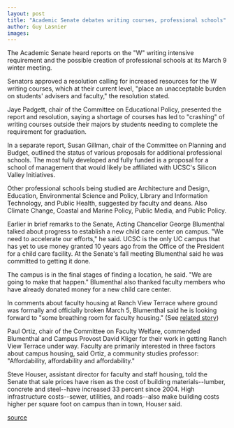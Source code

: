 ```yaml
---
layout: post
title: "Academic Senate debates writing courses, professional schools"
author: Guy Lasnier 
images:
---
```


The Academic Senate heard reports on the "W" writing intensive requirement and the possible creation of professional schools at its March 9 winter meeting.

Senators approved a resolution calling for increased resources for the W writing courses, which at their current level, "place an unacceptable burden on students' advisers and faculty," the resolution stated.

Jaye Padgett, chair of the Committee on Educational Policy, presented the report and resolution, saying a shortage of courses has led to "crashing" of writing courses outside their majors by students needing to complete the requirement for graduation.

In a separate report, Susan Gillman, chair of the Committee on Planning and Budget, outlined the status of various proposals for additional professional schools. The most fully developed and fully funded is a proposal for a school of management that would likely be affiliated with UCSC's Silicon Valley Initiatives.

Other professional schools being studied are Architecture and Design, Education, Environmental Science and Policy, Library and Information Technology, and Public Health, suggested by faculty and deans. Also Climate Change, Coastal and Marine Policy, Public Media, and Public Policy.

Earlier in brief remarks to the Senate, Acting Chancellor George Blumenthal talked about progress to establish a new child care center on campus. "We need to accelerate our efforts," he said. UCSC is the only UC campus that has yet to use money granted 10 years ago from the Office of the President for a child care facility. At the Senate's fall meeting Blumenthal said he was committed to getting it done.

The campus is in the final stages of finding a location, he said. "We are going to make that happen." Blumenthal also thanked faculty members who have already donated money for a new child care center.

In comments about faculty housing at Ranch View Terrace where ground was formally and officially broken March 5, Blumenthal said he is looking forward to "some breathing room for faculty housing." (See [related story][1])

Paul Ortiz, chair of the Committee on Faculty Welfare, commended Blumenthal and Campus Provost David Kliger for their work in getting Ranch View Terrace under way. Faculty are primarily interested in three factors about campus housing, said Ortiz, a community studies professor: "Affordability, affordability and affordability."

Steve Houser, assistant director for faculty and staff housing, told the Senate that sale prices have risen as the cost of building materials--lumber, concrete and steel--have increased 33 percent since 2004. High infrastructure costs--sewer, utilities, and roads--also make building costs higher per square foot on campus than in town, Houser said.

[1]: http://currents.ucsc.edu/06-07/03-12/housing.asp

[source](http://www1.ucsc.edu/currents/06-07/03-12/senate.asp "Permalink to senate")

